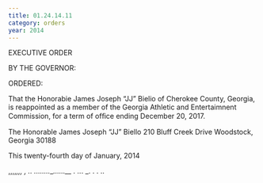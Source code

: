 ```yaml
---
title: 01.24.14.11
category: orders
year: 2014
---
```

 

EXECUTIVE ORDER

BY THE GOVERNOR:

ORDERED:

That the Honorabie James Joseph “JJ” Bielio of Cherokee County,
Georgia, is reappointed as a member of the Georgia Athletic and
Entertaimnent Commission, for a term of ofﬁce ending December
20, 2017.

The Honorable James Joseph “JJ” Biello
210 Bluff Creek Drive
Woodstock, Georgia 30188

This twenty-fourth day of January, 2014

      

,,,,_,,, , ..  ........____...._..__ . .._. _. .  .  ..

